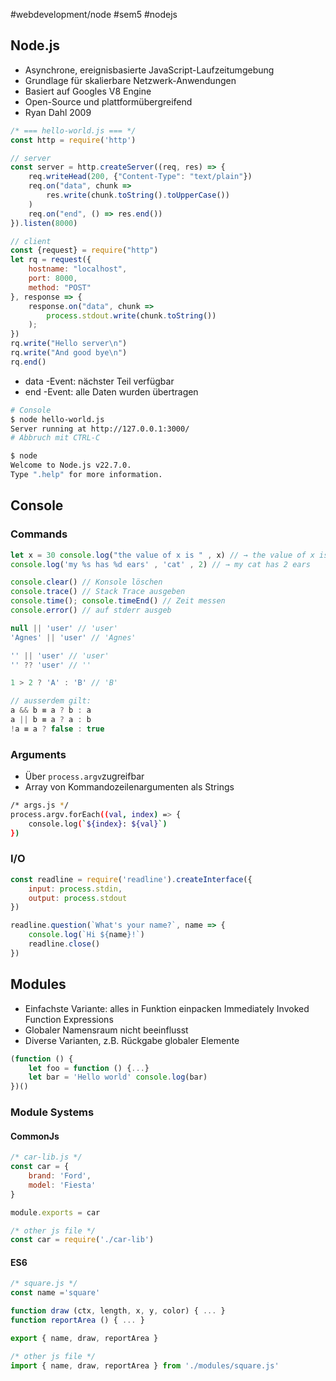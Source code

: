 #webdevelopment/node #sem5 #nodejs 
## Node.js
- Asynchrone, ereignisbasierte JavaScript-Laufzeitumgebung
- Grundlage für skalierbare Netzwerk-Anwendungen
- Basiert auf Googles V8 Engine
- Open-Source und plattformübergreifend
- Ryan Dahl 2009

```js
/* === hello-world.js === */
const http = require('http')

// server
const server = http.createServer((req, res) => {
	req.writeHead(200, {"Content-Type": "text/plain"})
	req.on("data", chunk =>
		res.write(chunk.toString().toUpperCase())
	)
	req.on("end", () => res.end())
}).listen(8000)

// client
const {request} = require("http")  
let rq = request({
	hostname: "localhost",
	port: 8000,
	method: "POST"
}, response => {
	response.on("data", chunk =>
		process.stdout.write(chunk.toString())
	);
})
rq.write("Hello server\n")
rq.write("And good bye\n")
rq.end()  
```

- data -Event: nächster Teil verfügbar  
- end -Event: alle Daten wurden übertragen

```sh
# Console
$ node hello-world.js
Server running at http://127.0.0.1:3000/
# Abbruch mit CTRL-C

$ node
Welcome to Node.js v22.7.0.
Type ".help" for more information.
```

## Console

### Commands
```js
let x = 30 console.log("the value of x is " , x) // → the value of x is 30
console.log('my %s has %d ears' , 'cat' , 2) // → my cat has 2 ears

console.clear() // Konsole löschen
console.trace() // Stack Trace ausgeben
console.time(); console.timeEnd() // Zeit messen
console.error() // auf stderr ausgeb
```

```js
null || 'user' // 'user'
'Agnes' || 'user' // 'Agnes'

'' || 'user' // 'user'
'' ?? 'user' // ''

1 > 2 ? 'A' : 'B' // 'B'

// ausserdem gilt:
a && b ≡ a ? b : a
a || b ≡ a ? a : b
!a ≡ a ? false : true
```
### Arguments
- Über `process.argv`zugreifbar
- Array von Kommandozeilenargumenten als Strings
```sh
/* args.js */
process.argv.forEach((val, index) => {
	console.log(`${index}: ${val}`)
})
```
### I/O
```js
const readline = require('readline').createInterface({
	input: process.stdin,
	output: process.stdout
})

readline.question(`What's your name?`, name => {
	console.log(`Hi ${name}!`)
	readline.close()
})
```
## Modules
- Einfachste Variante: alles in Funktion einpacken Immediately Invoked Function Expressions
- Globaler Namensraum nicht beeinflusst
- Diverse Varianten, z.B. Rückgabe globaler Elemente
```js
(function () {
	let foo = function () {...}
	let bar = 'Hello world' console.log(bar)
})()
```
### Module Systems
#### CommonJs
```js
/* car-lib.js */
const car = {
	brand: 'Ford',
	model: 'Fiesta'
}

module.exports = car

/* other js file */
const car = require('./car-lib')
```
#### ES6
```js
/* square.js */
const name ='square'

function draw (ctx, length, x, y, color) { ... }
function reportArea () { ... }

export { name, draw, reportArea }

/* other js file */
import { name, draw, reportArea } from './modules/square.js'
```
